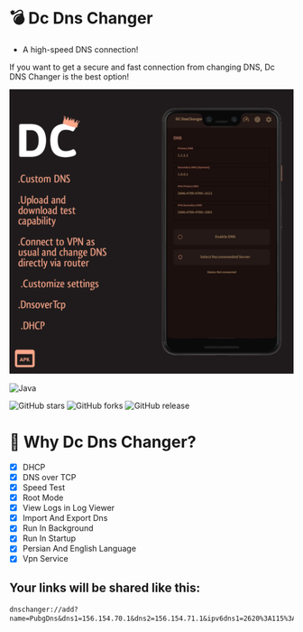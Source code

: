 # 💣 Dc Dns Changer
- A high-speed DNS connection!

If you want to get a secure and fast connection from changing DNS, Dc DNS Changer is the best option!

![Alt text](./20250708_182128.png)

![Java](https://img.shields.io/badge/java-%23ED8B00.svg?style=for-the-badge&logo=openjdk&logoColor=white)
 
![GitHub stars](https://img.shields.io/github/stars/deepcodecreate/Dc-Dns-Changer?style=social)
![GitHub forks](https://img.shields.io/github/forks/deepcodecreate/Dc-Dns-Changer?style=social)
![GitHub release](https://img.shields.io/github/v/release/deepcodecreate/Dc-Dns-Changer)

# 🧐 Why Dc Dns Changer?

- [x] DHCP
- [x] DNS over TCP
- [x] Speed Test
- [x] Root Mode
- [x] View Logs in Log Viewer
- [x] Import And Export Dns
- [x] Run In Background
- [x] Run In Startup
- [x] Persian And English Language
- [x] Vpn Service
  
## Your links will be shared like this:

```
dnschanger://add?name=PubgDns&dns1=156.154.70.1&dns2=156.154.71.1&ipv6dns1=2620%3A115%3A53%3A%3A53&ipv6dns2=2620%3A115%3A35%3A%3A35
```

